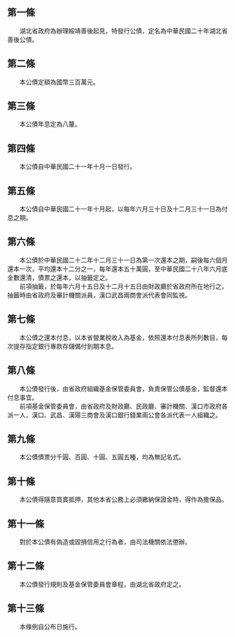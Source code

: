 第一條 
-------
　　湖北省政府為辦理綏靖善後起見，特發行公債，定名為中華民國二十年湖北省善後公債。  


第二條 
-------
　　本公債定額為國幣三百萬元。  


第三條 
-------
　　本公債年息定為八釐。  


第四條 
-------
　　本公債自中華民國二十一年十月一日發行。  


第五條 
-------
　　本公債自中華民國二十一年十月起，以每年六月三十日及十二月三十一日為付息之期。  


第六條 
-------
　　本公債於中華民國二十二年十二月三十一日為第一次還本之期，嗣後每六個月還本一次，平均還本十二分之一，每年還本五十萬圓，至中華民國二十八年六月底全數還清，債票之還本，以抽籤定之。  
　　前項抽籤，於每年六月十五日及十二月十五日由財政廳於省政府所在地行之，抽籤時由省政府及審計機關派員，漢口武昌兩商會派代表會同監視。  


第七條 
-------
　　本公債之還本付息，以本省營業稅收入為基金，依照還本付息表所列數目，每次提存指定銀行專款存儲備付到期本息。  


第八條 
-------
　　本公債發行後，由省政府組織基金保管委員會，負責保管公債基金，監督還本付息事宜。  
　　前項基金保管委員會，由省政府及財政廳、民政廳、審計機關、漢口市政府各派一人，漢口、武昌、漢陽三商會及漢口銀行錢業兩公會各派代表一人組織之。  


第九條 
-------
　　本公債債票分千圓、百圓、十圓、五圓五種，均為無記名式。  


第十條 
-------
　　本公債得隨意買賣抵押，其他本省公務上必須繳納保證金時，得作為擔保品。  


第十一條 
---------
　　對於本公債有偽造或毀損信用之行為者，由司法機關依法懲辦。  


第十二條 
---------
　　本公債發行規則及基金保管委員會章程，由湖北省政府定之。  


第十三條 
---------
　　本條例自公布日施行。